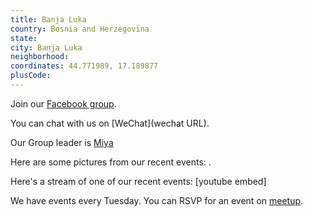 ```yaml
---
title: Banja Luka
country: Bosnia and Herzegovina
state: 
city: Banja Luka
neighborhood: 
coordinates: 44.771989, 17.189877
plusCode:
---
```

Join our [Facebook group](https://www.facebook.com/groups/free.code.camp.banja.luka).

You can chat with us on [WeChat](wechat URL).

Our Group leader is [Miya](freecodecamp.org/miya)

Here are some pictures from our recent events:
![]().

Here's a stream of one of our recent events:
[youtube embed]

We have events every Tuesday. You can RSVP for an event on [meetup](meetupurl).

